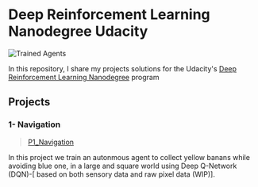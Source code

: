 
[image1]: https://user-images.githubusercontent.com/10624937/42135602-b0335606-7d12-11e8-8689-dd1cf9fa11a9.gif "Trained Agents"
[image2]: https://user-images.githubusercontent.com/10624937/42386929-76f671f0-8106-11e8-9376-f17da2ae852e.png "Kernel"

# Deep Reinforcement Learning Nanodegree Udacity
![Trained Agents][image1]

In this repository, I share my projects solutions for the Udacity's [Deep Reinforcement Learning Nanodegree](https://www.udacity.com/course/deep-reinforcement-learning-nanodegree--nd893) program

## Projects

### 1- Navigation
>[P1_Navigation](https://github.com/dawodx/Udacity_DeepReinforcementLearning/tree/master/P1-Navigation)

In this project we train an autonmous agent to collect yellow banans while avoiding blue one, in a large and square world using Deep Q-Network (DQN)-[ based on both sensory data and raw pixel data (WIP)].
